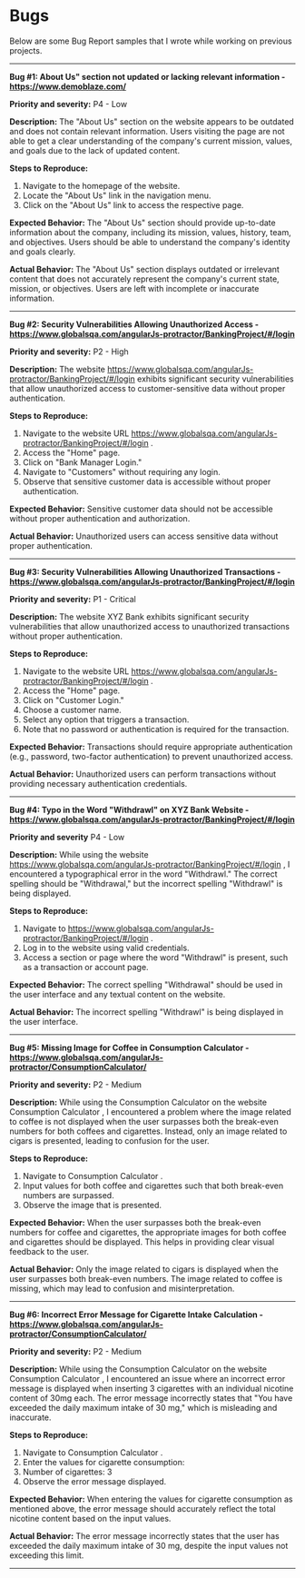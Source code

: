 # Bugs

Below are some Bug Report samples that I wrote while working on previous projects.

------------
**Bug #1: About Us" section not updated or lacking relevant information - https://www.demoblaze.com/**

**Priority and severity:**
P4 - Low

**Description:**
The "About Us" section on the website appears to be outdated and does not contain relevant information. Users visiting the page are not able to get a clear understanding of the company's current mission, values, and goals due to the lack of updated content.

**Steps to Reproduce:**
1. Navigate to the homepage of the website.
2. Locate the "About Us" link in the navigation menu.
3. Click on the "About Us" link to access the respective page.

**Expected Behavior:** 
The "About Us" section should provide up-to-date information about the company, including its mission, values, history, team, and objectives. Users should be able to understand the company's identity and goals clearly.

**Actual Behavior:**
The "About Us" section displays outdated or irrelevant content that does not accurately represent the company's current state, mission, or objectives. Users are left with incomplete or inaccurate information.

-------------

**Bug #2: Security Vulnerabilities Allowing Unauthorized Access - https://www.globalsqa.com/angularJs-protractor/BankingProject/#/login**

**Priority and severity:**
P2 - High

**Description:**
The website https://www.globalsqa.com/angularJs-protractor/BankingProject/#/login  exhibits significant security vulnerabilities that allow unauthorized access to customer-sensitive data without proper authentication.

**Steps to Reproduce:**
1. Navigate to the website URL https://www.globalsqa.com/angularJs-protractor/BankingProject/#/login .
2. Access the "Home" page.
3. Click on "Bank Manager Login."
4. Navigate to "Customers" without requiring any login.
5. Observe that sensitive customer data is accessible without proper authentication.

**Expected Behavior:**
Sensitive customer data should not be accessible without proper authentication and authorization.

**Actual Behavior:**
Unauthorized users can access sensitive data without proper authentication.

-------------------------------

**Bug #3: Security Vulnerabilities Allowing Unauthorized Transactions - https://www.globalsqa.com/angularJs-protractor/BankingProject/#/login**

**Priority and severity:**
P1 - Critical

**Description:**
The website XYZ Bank  exhibits significant security vulnerabilities that allow unauthorized access to unauthorized transactions without proper authentication.

**Steps to Reproduce:**
1. Navigate to the website URL https://www.globalsqa.com/angularJs-protractor/BankingProject/#/login .
2. Access the "Home" page.
3. Click on "Customer Login."
4. Choose a customer name.
5. Select any option that triggers a transaction.
6. Note that no password or authentication is required for the transaction.

**Expected Behavior:**
Transactions should require appropriate authentication (e.g., password, two-factor authentication) to prevent unauthorized access.

**Actual Behavior:**
Unauthorized users can perform transactions without providing necessary authentication credentials.

----------------------------------------------

**Bug #4: Typo in the Word "Withdrawl" on XYZ Bank Website - https://www.globalsqa.com/angularJs-protractor/BankingProject/#/login**

**Priority and severity**
P4 - Low

**Description:**
While using the website https://www.globalsqa.com/angularJs-protractor/BankingProject/#/login , I encountered a typographical error in the word "Withdrawl." The correct spelling should be "Withdrawal," but the incorrect spelling "Withdrawl" is being displayed.

**Steps to Reproduce:**
1. Navigate to https://www.globalsqa.com/angularJs-protractor/BankingProject/#/login .
2. Log in to the website using valid credentials.
3. Access a section or page where the word "Withdrawl" is present, such as a transaction or account page.

**Expected Behavior:**
The correct spelling "Withdrawal" should be used in the user interface and any textual content on the website.

**Actual Behavior:**
The incorrect spelling "Withdrawl" is being displayed in the user interface.

---------------------------

**Bug #5: Missing Image for Coffee in Consumption Calculator - https://www.globalsqa.com/angularJs-protractor/ConsumptionCalculator/**

**Priority and severity:**
P2 - Medium

**Description:**
While using the Consumption Calculator on the website Consumption Calculator , I encountered a problem where the image related to coffee is not displayed when the user surpasses both the break-even numbers for both coffees and cigarettes. Instead, only an image related to cigars is presented, leading to confusion for the user.

**Steps to Reproduce:**
1. Navigate to Consumption Calculator .
2. Input values for both coffee and cigarettes such that both break-even numbers are surpassed.
3. Observe the image that is presented.

**Expected Behavior:**
When the user surpasses both the break-even numbers for coffee and cigarettes, the appropriate images for both coffee and cigarettes should be displayed. This helps in providing clear visual feedback to the user.

**Actual Behavior:**
Only the image related to cigars is displayed when the user surpasses both break-even numbers. The image related to coffee is missing, which may lead to confusion and misinterpretation.

----------------

**Bug #6: Incorrect Error Message for Cigarette Intake Calculation - https://www.globalsqa.com/angularJs-protractor/ConsumptionCalculator/**

**Priority and severity:**
P2 - Medium

**Description:** 
While using the Consumption Calculator on the website Consumption Calculator , I encountered an issue where an incorrect error message is displayed when inserting 3 cigarettes with an individual nicotine content of 30mg each. The error message incorrectly states that "You have exceeded the daily maximum intake of 30 mg," which is misleading and inaccurate.

**Steps to Reproduce:**
1. Navigate to Consumption Calculator .
2. Enter the values for cigarette consumption:
3. Number of cigarettes: 3
4. Observe the error message displayed.

**Expected Behavior:** 
When entering the values for cigarette consumption as mentioned above, the error message should accurately reflect the total nicotine content based on the input values.

**Actual Behavior:** 
The error message incorrectly states that the user has exceeded the daily maximum intake of 30 mg, despite the input values not exceeding this limit.

---------------------------

